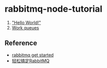 # rabbitmq-node-tutorial

1. ["Hello World!"](tutorial-one-javascript.md)
1. [Work queues](tutorial-two-javascript.md)

## Reference
* [rabbitmq get started](https://www.rabbitmq.com/getstarted.html)
* [轻松搞定RabbitMQ](http://blog.csdn.net/column/details/rabbitmq-arron.html)